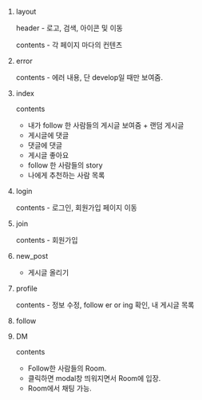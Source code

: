 1. layout

	header - 로고, 검색, 아이콘 및 이동
	
	contents - 각 페이지 마다의 컨텐츠

1. error
	
	contents - 에러 내용, 단 develop일 때만 보여줌.

2. index
	
	contents
	- 내가 follow 한 사람들의 게시글 보여줌 + 랜덤 게시글
	- 게시글에 댓글
	- 댓글에 댓글
	- 게시글 좋아요
	- follow 한 사람들의 story
	- 나에게 추천하는 사람 목록

3. login

	contents - 로그인, 회원가입 페이지 이동
	
4. join

	contents - 회원가입
	
5. new_post

	- 게시글 올리기
	
6. profile

	contents - 정보 수정, follow er or ing 확인, 내 게시글 목록 

7. follow



8. DM
	
	contents 
	- Follow한 사람들의 Room. 
	- 클릭하면 modal창 띄워지면서 Room에 입장.
	- Room에서 채팅 가능.